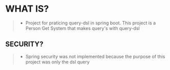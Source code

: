 # WHAT IS?

> * Project for praticing query-dsl in spring boot. This project is a Person Get System that makes query's with query-dsl

## SECURITY?

> * Spring security was not implemented because the purpose of this project was only the dsl query
